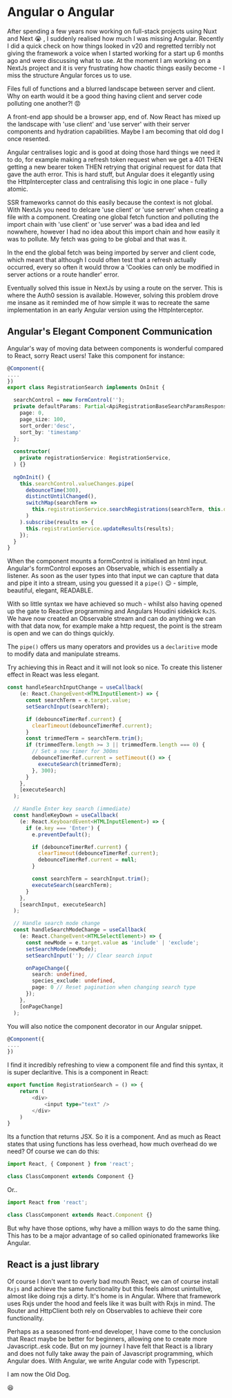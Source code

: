 
# Angular o Angular

After spending a few years now working on full-stack projects using Nuxt and Next :sob: , I suddenly realised how much I was missing Angular. Recently I did a quick check on how things looked in v20 and regretted terribly not giving the framework a voice when I started working for a start up 6 months ago and were discussing what to use. At the moment I am working on a NextJs project and it is very frustrating how chaotic things easily become - I miss the structure Angular forces us to use. 

Files full of functions and a blurred landscape between server and client. Why on earth would it be a good thing having client and server code polluting one another?! :rage:

A front-end app should be a browser app, end of. Now React has mixed up the landscape with 'use client' and 'use server' with their server components and hydration capabilities. Maybe I am becoming that old dog I once resented.

Angular centralises logic and is good at doing those hard things we need it to do, for example making a refresh token request when we get a 401 THEN getting a new bearer token THEN retrying that original request for data that gave the auth error. This is hard stuff, but Angular does it elegantly using the HttpIntercepter class and centralising this logic in one place - fully atomic.

SSR frameworks cannot do this easily because the context is not global. With NextJs you need to delcare 'use client' or 'use server' when creating a file with a component. Creating one global fetch function and polluting the import chain with 'use client' or 'use server' was a bad idea and led nowwhere, however I had no idea about this import chain and how easily it was to pollute. My fetch was going to be global and that was it. 

In the end the global fetch was being imported by server and client code, which meant that although I could often test that a refresh actually occurred, every so often it would throw a 'Cookies can only be modified in server actions or a route handler' error.

Eventually solved this issue in NextJs by using a route on the server. This is where the Auth0 session is available. However, solving this problem drove me insane as it reminded me of how simple it was to recreate the same implementation in an early Angular version using the HttpInterceptor.


## Angular's Elegant Component Communication

Angular's way of moving data between components is wonderful compared to React, sorry React users! Take this component for instance:

```typescript
@Component({
....
})
export class RegistrationSearch implements OnInit {

  searchControl = new FormControl('');
  private defaultParams: Partial<ApiRegistrationBaseSearchParamsResponse> = {
    page: 0, 
    page_size: 100,
    sort_order:'desc',
    sort_by: 'timestamp'
  };
  
  constructor(
    private registrationService: RegistrationService,
  ) {}
  
  ngOnInit() {
    this.searchControl.valueChanges.pipe(
      debounceTime(300),
      distinctUntilChanged(),
      switchMap(searchTerm => 
        this.registrationService.searchRegistrations(searchTerm, this.defaultParams)
      )
    ).subscribe(results => {
      this.registrationService.updateResults(results);
    });
  }
}
```

When the component mounts a formControl is initialised an html input. Angular's formControl exposes an Observable, which is essentially a listener. As soon as the user types into that input we can capture that data and pipe it into a stream, using you guessed it a `pipe()`  :wink:  - simple, beautiful, elegant, READABLE. 

With so little syntax we have achieved so much - whilst also having opened up the gate to Reactive programming and Angulars Houdini sidekick `RxJS`. We have now created an Observable stream and can do anything we can with that data now, for example make a http request, the point is the stream is open and we can do things quickly. 

The `pipe()` offers us many operators and provides us a `declaritive` mode to modify data and manipulate streams.

Try achieving this in React and it will not look so nice.  To create this listener effect in React was less elegant.

```typescript
const handleSearchInputChange = useCallback(
    (e: React.ChangeEvent<HTMLInputElement>) => {
      const searchTerm = e.target.value;
      setSearchInput(searchTerm);

      if (debounceTimerRef.current) {
        clearTimeout(debounceTimerRef.current);
      }
      const trimmedTerm = searchTerm.trim();
      if (trimmedTerm.length >= 3 || trimmedTerm.length === 0) {
        // Set a new timer for 300ms
        debounceTimerRef.current = setTimeout(() => {
          executeSearch(trimmedTerm);
        }, 300);
      }
    },
    [executeSearch]
  );

  // Handle Enter key search (immediate)
  const handleKeyDown = useCallback(
    (e: React.KeyboardEvent<HTMLInputElement>) => {
      if (e.key === 'Enter') {
        e.preventDefault();

        if (debounceTimerRef.current) {
          clearTimeout(debounceTimerRef.current);
          debounceTimerRef.current = null;
        }

        const searchTerm = searchInput.trim();
        executeSearch(searchTerm);
      }
    },
    [searchInput, executeSearch]
  );

  // Handle search mode change
  const handleSearchModeChange = useCallback(
    (e: React.ChangeEvent<HTMLSelectElement>) => {
      const newMode = e.target.value as 'include' | 'exclude';
      setSearchMode(newMode);
      setSearchInput(''); // Clear search input

      onPageChange({
        search: undefined,
        species_exclude: undefined,
        page: 0 // Reset pagination when changing search type
      });
    },
    [onPageChange]
  );

```

You will also notice the component decorator in our Angular snippet.

```typescript
@Component({
....
})
```

I find it incredibly refreshing to view a component file and find this syntax, it is super declaritive. This is a component in React:

```typescript
export function RegistrationSearch = () => {
    return (
        <div>
            <input type="text" />
        </div>
    )
}
```

Its a function that returns JSX. So it is a component. And as much as React states that using functions has less overhead, how much overhead do we need? Of course we can do this:

```typescript
import React, { Component } from 'react';

class ClassComponent extends Component {}
```
Or..
```typescript
import React from 'react';

class ClassComponent extends React.Component {}
```

But why have those options, why have a million ways to do the same thing. This has to be a major advantage of so called opinionated frameworks like Angular. 


## React is a just library
Of course I don't want to overly bad mouth React, we can of course install `Rxjs` and achieve the same functionality but this feels almost unintuitive, almost like doing rxjs a dirty. It's home is in Angular. Where that framework uses Rxjs under the hood and feels like it was 
built with Rxjs in mind. The Router and HttpClient both rely on Observables to achieve their core functionality.

Perhaps as a seasoned front-end developer, I have come to the conclusion that React maybe be better for beginners, allowing one to create more Javascript..esk code. But on my journey I have felt that React is a library and does not fully take away the pain of Javascript programming, which Angular does. With Angular, we write Angular code with Typescript.

I am now the Old Dog.

:satisfied:

